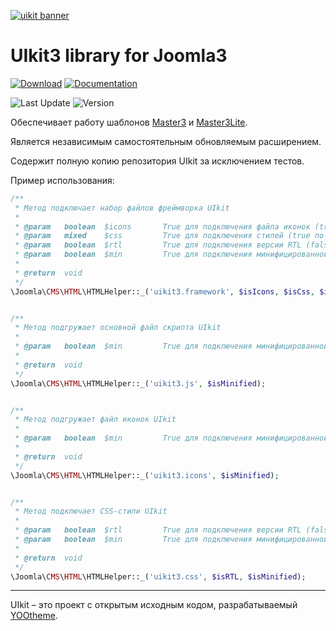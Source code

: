 [![uikit banner](https://cloud.githubusercontent.com/assets/321047/21769911/474d7d9e-d681-11e6-9fe0-d95f8ccfd3a9.jpg)](http://getuikit.com/)

# UIkit3 library for Joomla3

[![Download](https://img.shields.io/badge/-download-28A5F5.svg?style=for-the-badge)](https://master3.alekvolsk.info/uikit)
[![Documentation](https://img.shields.io/badge/-documentation-28A5F5.svg?style=for-the-badge)](https://getuikit.com)

![Last Update](https://img.shields.io/badge/last_update-2019.10.02-28A5F5.svg?style=for-the-badge)
![Version](https://img.shields.io/badge/version-3.2.1-1e87f0.svg?style=for-the-badge)

Обеспечивает работу шаблонов [Master3](https://github.com/master3-blank-template/Master3) и [Master3Lite](https://github.com/master3-blank-template/Master3-Lite).

Является независимым самостоятельным обновляемым расширением.

Содержит полную копию репозитория UIkit за исключением тестов.

Пример использования:

```php
/**
 * Метод подключает набор файлов фреймворка UIkit
 *
 * @param   boolean  $icons       True для подключения файла иконок (true по умолчанию) [optional]
 * @param   mixed    $css         True для подключения стилей (true по умолчанию) [optional]
 * @param   boolean  $rtl         True для подключения версии RTL (false по умолчанию) [optional]
 * @param   boolean  $min         True для подключения минифицированной версии (true по умолчанию) [optional]
 *
 * @return  void
 */
\Joomla\CMS\HTML\HTMLHelper::_('uikit3.framework', $isIcons, $isCss, $isRTL, $isMinified);


/**
 * Метод подгружает основной файл скрипта UIkit
 *
 * @param   boolean  $min         True для подключения минифицированной версии (true по умолчанию) [optional]
 *
 * @return  void
 */
\Joomla\CMS\HTML\HTMLHelper::_('uikit3.js', $isMinified);


/**
 * Метод подгружает файл иконок UIkit
 *
 * @param   boolean  $min         True для подключения минифицированной версии (true по умолчанию) [optional]
 *
 * @return  void
 */
\Joomla\CMS\HTML\HTMLHelper::_('uikit3.icons', $isMinified);


/**
 * Метод подключает CSS-стили UIkit
 *
 * @param   boolean  $rtl         True для подключения версии RTL (false по умолчанию) [optional]
 * @param   boolean  $min         True для подключения минифицированной версии (true по умолчанию) [optional]
 *
 * @return  void
 */
\Joomla\CMS\HTML\HTMLHelper::_('uikit3.css', $isRTL, $isMinified);
```

---

UIkit – это проект с открытым исходным кодом, разрабатываемый [YOOtheme](http://yootheme.com/).
